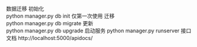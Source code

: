 <!--
 * @Description: 
 * @Author: Xuannan
 * @Date: 2019-12-08 10:03:48
 * @LastEditTime : 2019-12-20 11:55:05
 * @LastEditors  : Xuannan
 -->
数据迁移
    初始化    
    python manager.py db init  仅第一次使用
    迁移      
    python manager.py db migrate
    更新      
    python manager.py db upgrade
启动服务
    python manager.py runserver
接口文档
    http://localhost:5000/apidocs/